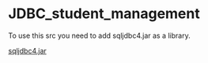 # JDBC_student_management

To use this src you need to add sqljdbc4.jar as a library.

[sqljdbc4.jar](https://osdn.net/projects/sfnet_id2d/downloads/jdbc%20drivers/sqljdbc4.jar/)
